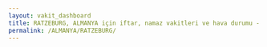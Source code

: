 ```yaml
---
layout: vakit_dashboard
title: RATZEBURG, ALMANYA için iftar, namaz vakitleri ve hava durumu - ilçe/eyalet seç
permalink: /ALMANYA/RATZEBURG/
---
```


<script type="text/javascript">
  var GLOBAL_COUNTRY = 'ALMANYA';
  var GLOBAL_CITY = 'RATZEBURG';
  var GLOBAL_STATE = '';
  var lat = 72;
  var lon = 21;
</script>
